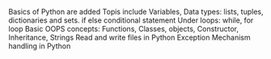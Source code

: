 Basics of Python are added
Topis include Variables, Data types: lists, tuples, dictionaries and sets.
if else conditional statement
Under loops: while, for loop
Basic OOPS concepts: Functions, Classes, objects, Constructor, Inheritance, Strings
Read and write files in Python
Exception Mechanism handling in Python 

